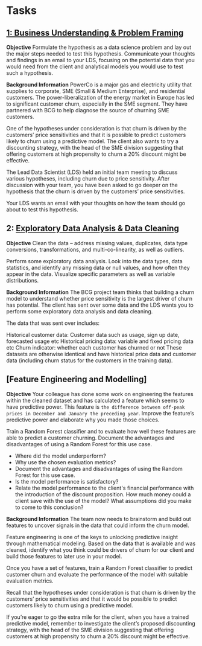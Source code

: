 # Tasks

## [1: Business Understanding & Problem Framing](PowerCo_email.md)

**Objective**
Formulate the hypothesis as a data science problem and lay out the major steps needed to test this hypothesis. Communicate your thoughts and findings in an email to your LDS, focusing on the potential data that you would need from the client and analytical models you would use to test such a hypothesis.

**Background Information**
PowerCo is a major gas and electricity utility that supplies to corporate, SME (Small & Medium Enterprise), and residential customers. The power-liberalization of the energy market in Europe has led to significant customer churn, especially in the SME segment. They have partnered with BCG to help diagnose the source of churning SME customers.

One of the hypotheses under consideration is that churn is driven by the customers’ price sensitivities and that it is possible to predict customers likely to churn using a predictive model. The client also wants to try a discounting strategy, with the head of the SME division suggesting that offering customers at high propensity to churn a 20% discount might be effective.

The Lead Data Scientist (LDS) held an initial team meeting to discuss various hypotheses, including churn due to price sensitivity. After discussion with your team, you have been asked to go deeper on the hypothesis that the churn is driven by the customers’ price sensitivities.

Your LDS wants an email with your thoughts on how the team should go about to test this hypothesis.

## 2: [Exploratory Data Analysis & Data Cleaning](eda.ipynb)

**Objective**
Clean the data – address missing values, duplicates, data type conversions, transformations, and multi-co-linearity, as well as outliers.

Perform some exploratory data analysis. Look into the data types, data statistics, and identify any missing data or null values, and how often they appear in the data. Visualize specific parameters as well as variable distributions.

**Background Information**
The BCG project team thinks that building a churn model to understand whether price sensitivity is the largest driver of churn has potential. The client has sent over some data and the LDS wants you to perform some exploratory data analysis and data cleaning.

The data that was sent over includes:

Historical customer data: Customer data such as usage, sign up date, forecasted usage etc
Historical pricing data: variable and fixed pricing data etc
Churn indicator: whether each customer has churned or not
These datasets are otherwise identical and have historical price data and customer data (including churn status for the customers in the training data).

## [Feature Engineering and Modelling]

**Objective**
Your colleague has done some work on engineering the features within the cleaned dataset and has calculated a feature which seems to have predictive power. This feature is `the difference between off-peak prices in December and January the preceding year`. Improve the feature’s predictive power and elaborate why you made those choices.

Train a Random Forest classifier and to evaluate how well these features are able to predict a customer churning. Document the advantages and disadvantages of using a Random Forest for this use case.

- Where did the model underperform?
- Why use the chosen evaluation metrics?
- Document the advantages and disadvantages of using the Random Forest for this use case.
- Is the model performance is satisfactory?
- Relate the model performance to the client's financial performance with the introduction of the discount proposition. How much money could a client save with the use of the model? What assumptions did you make to come to this conclusion?

**Background Information**
The team now needs to brainstorm and build out features to uncover signals in the data that could inform the churn model.

Feature engineering is one of the keys to unlocking predictive insight through mathematical modeling. Based on the data that is available and was cleaned, identify what you think could be drivers of churn for our client and build those features to later use in your model.

Once you have a set of features, train a Random Forest classifier to predict customer churn and evaluate the performance of the model with suitable evaluation metrics.

Recall that the hypotheses under consideration is that churn is driven by the customers’ price sensitivities and that it would be possible to predict customers likely to churn using a predictive model.

If you’re eager to go the extra mile for the client, when you have a trained predictive model, remember to investigate the client’s proposed discounting strategy, with the head of the SME division suggesting that offering customers at high propensity to churn a 20% discount might be effective.
